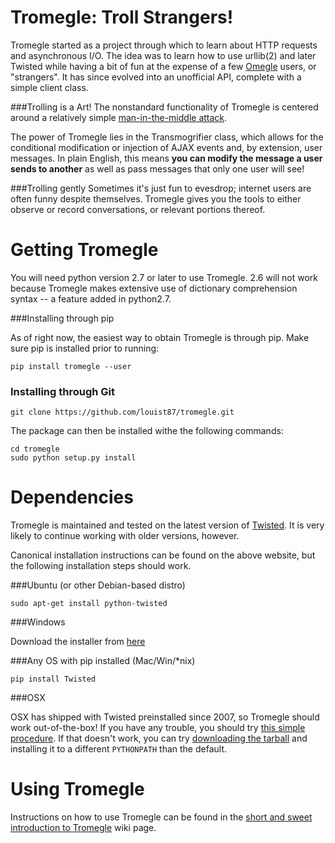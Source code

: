 Tromegle:  Troll Strangers!
========
Tromegle started as a project through which to learn about HTTP requests and asynchronous I/O.  The idea was
to learn how to use urllib(2) and later Twisted while having a bit of fun at the expense of a few [Omegle](http://omegle.com) users, or "strangers".
It has since evolved into an unofficial API, complete with a simple client class.

###Trolling is a Art!
The nonstandard functionality of Tromegle is centered around a relatively simple [man-in-the-middle attack](http://en.wikipedia.org/wiki/Man-in-the-middle_attack).

The power of Tromegle lies in the Transmogrifier class, which allows for the conditional modification or injection of AJAX events
and, by extension, user messages.  In plain English, this means **you can modify the message a user sends to another**
as well as pass messages that only one user will see!

###Trolling gently
Sometimes it's just fun to evesdrop; internet users are often funny despite themselves.  Tromegle gives you the
tools to either observe or record conversations, or relevant portions thereof.

Getting Tromegle
========

You will need python version 2.7 or later to use Tromegle.  2.6 will not work because Tromegle makes extensive use
of dictionary comprehension syntax -- a feature added in python2.7.  

###Installing through pip

As of right now, the easiest way to obtain Tromegle is through pip.  Make sure pip is installed prior to running:

```pip install tromegle --user```


### Installing through Git

```git clone https://github.com/louist87/tromegle.git```

The package can then be installed withe the following commands:
```
cd tromegle
sudo python setup.py install
```

Dependencies
========
Tromegle is maintained and tested on the latest version of [Twisted](http://twistedmatrix.com/).  It is very likely to
continue working with older versions, however.

Canonical installation instructions can be found on the above website, but the following installation steps
should work.

###Ubuntu (or other Debian-based distro)

```sudo apt-get install python-twisted```

###Windows

Download the installer from [here][download]

###Any OS with pip installed (Mac/Win/*nix)

```pip install Twisted```

###OSX

OSX has shipped with Twisted preinstalled since 2007, so Tromegle should work out-of-the-box!  If you have any trouble, you should try [this simple procedure](http://twistedmatrix.com/trac/wiki/FrequentlyAskedQuestions#WhyamIgettingImportErrorsforTwistedsubpackagesonOSX10.5).
If that doesn't work, you can try [downloading the tarball][download] and installing it to a different `PYTHONPATH` than the default.

[download]: http://twistedmatrix.com/trac/wiki/Downloads
[osx]: http://twistedmatrix.com/trac/wiki/FrequentlyAskedQuestions#WhyamIgettingImportErrorsforTwistedsubpackagesonOSX10.5

Using Tromegle
========
Instructions on how to use Tromegle can be found in the [short and sweet introduction to Tromegle](http://github.com/louist87/tromegle/wiki/Short-and-Sweet-Introduction-to-Tromegle) wiki page.
